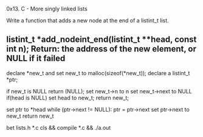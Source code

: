 0x13. C - More singly linked lists


Write a function that adds a new node at the end of a listint_t list.

listint_t *add_nodeint_end(listint_t **head, const int n);
Return: the address of the new element, or NULL if it failed
----------------------------------------

declare *new_t and set new_t to malloc(sizeof(*new_t));
declare a listint_t *ptr;

if new_t is NULL return (NULL);
set new_t->n to  n
set new_t->next to NULL
if(head is NULL)
  set head to new_t;
  return new_t;

set ptr to *head
while (ptr->next != NULL):
  ptr = ptr->next
set ptr->next to new_t
return new_t

bet lists.h *.c
cls && compile *.c && ./a.out